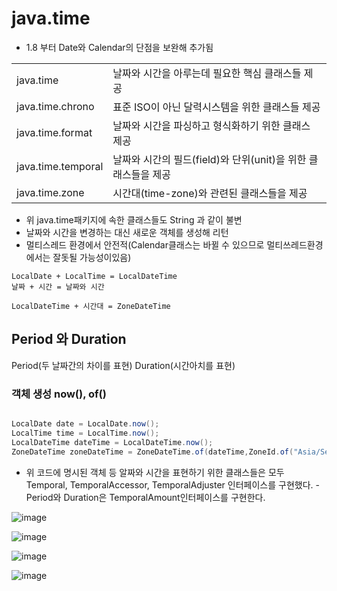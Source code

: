 
# java.time

- 1.8 부터 Date와 Calendar의 단점을 보완해 추가됨

|||
|---|---|
|java.time| 날짜와 시간을 아루는데 필요한 핵심 클래스들 제공|
|java.time.chrono| 표준 ISO이 아닌 달력시스템을 위한 클래스들 제공|
|java.time.format| 날짜와 시간을 파싱하고 형식화하기 위한 클래스 제공|
|java.time.temporal| 날짜와 시간의 필드(field)와 단위(unit)을 위한 클래스들을 제공|
|java.time.zone|  시간대(time-zone)와 관련된 클래스들을 제공|

- 위 java.time패키지에 속한 클래스들도 String 과 같이 불변
- 날짜와 시간을 변경하는 대신 새로운 객체를 생성해 리턴
- 멀티스레드 환경에서 안전적(Calendar클래스는 바뀔 수 있으므로 멀티쓰레드환경에서는 잘돗될 가능성이있음)

```
LocalDate + LocalTime = LocalDateTime
날짜 + 시간 = 날짜와 시간

LocalDateTime + 시간대 = ZoneDateTime

```

## Period 와 Duration

Period(두 날짜간의 차이를 표현)
Duration(시간아치를 표현)

### 객체 생성 now(), of()

```java

LocalDate date = LocalDate.now();
LocalTime time = LocalTime.now();
LocalDateTime dateTime = LocalDateTime.now();
ZoneDateTime zoneDateTime = ZoneDateTime.of(dateTime,ZoneId.of("Asia/Seoul"));

```

- 위 코드에 명시된 객체 등 알짜와 시간을 표현하기 위한 클래스들은 모두 Temporal, TemporalAccessor, TemporalAdjuster 인터페이스를 구현했다.
-Period와 Duration은 TemporalAmount인터페이스를 구현한다.

![image](https://user-images.githubusercontent.com/78067072/227815154-214a4d3b-1961-4b0f-8e91-00db1132cb97.png)

![image](https://user-images.githubusercontent.com/78067072/227815176-55ef6f4a-5bf8-49d0-9f52-4de75f8ab867.png)

![image](https://user-images.githubusercontent.com/78067072/227815188-04e7e000-ccbd-4e15-b1da-0cc6f6276dc4.png)

![image](https://user-images.githubusercontent.com/78067072/227815211-b18ad212-23c5-48b0-92e5-6f6531b22eb3.png)

